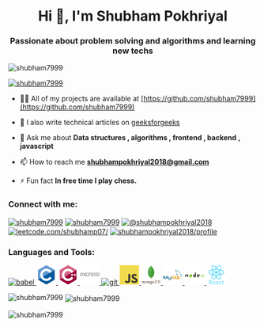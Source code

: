 <h1 align="center">Hi 👋, I'm Shubham Pokhriyal</h1>
<h3 align="center">Passionate about problem solving and algorithms and learning new techs</h3>

<p align="left"> <img src="https://komarev.com/ghpvc/?username=shubham7999&label=Profile%20views&color=0e75b6&style=flat" alt="shubham7999" /> </p>

<p align="left"> <a href="https://github.com/ryo-ma/github-profile-trophy"><img src="https://github-profile-trophy.vercel.app/?username=shubham7999" alt="shubham7999" /></a> </p>

- 👨‍💻 All of my projects are available at [https://github.com/shubham7999](https://github.com/shubham7999)

- 📝 I also write technical articles on [geeksforgeeks](geeksforgeeks)

- 💬 Ask me about **Data structures , algorithms , frontend , backend , javascript**

- 📫 How to reach me **shubhampokhriyal2018@gmail.com**

- ⚡ Fun fact **In free time I play chess.**

<h3 align="left">Connect with me:</h3>
<p align="left">
<a href="https://codepen.io/shubham7999" target="blank"><img align="center" src="https://raw.githubusercontent.com/rahuldkjain/github-profile-readme-generator/master/src/images/icons/Social/codepen.svg" alt="shubham7999" height="30" width="40" /></a>
<a href="https://codesandbox.com/shubham7999" target="blank"><img align="center" src="https://cdn.jsdelivr.net/npm/simple-icons@3.0.1/icons/codesandbox.svg" alt="shubham7999" height="30" width="40" /></a>
<a href="https://medium.com/@shubhampokhriyal2018" target="blank"><img align="center" src="https://raw.githubusercontent.com/rahuldkjain/github-profile-readme-generator/master/src/images/icons/Social/medium.svg" alt="@shubhampokhriyal2018" height="30" width="40" /></a>
<a href="https://www.leetcode.com/leetcode.com/shubhamp07/" target="blank"><img align="center" src="https://raw.githubusercontent.com/rahuldkjain/github-profile-readme-generator/master/src/images/icons/Social/leet-code.svg" alt="leetcode.com/shubhamp07/" height="30" width="40" /></a>
<a href="https://auth.geeksforgeeks.org/user/shubhampokhriyal2018/profile" target="blank"><img align="center" src="https://raw.githubusercontent.com/rahuldkjain/github-profile-readme-generator/master/src/images/icons/Social/geeks-for-geeks.svg" alt="shubhampokhriyal2018/profile" height="30" width="40" /></a>
</p>

<h3 align="left">Languages and Tools:</h3>
<p align="left"> <a href="https://babeljs.io/" target="_blank"> <img src="https://www.vectorlogo.zone/logos/babeljs/babeljs-icon.svg" alt="babel" width="40" height="40"/> </a> <a href="https://www.cprogramming.com/" target="_blank"> <img src="https://raw.githubusercontent.com/devicons/devicon/master/icons/c/c-original.svg" alt="c" width="40" height="40"/> </a> <a href="https://www.w3schools.com/cpp/" target="_blank"> <img src="https://raw.githubusercontent.com/devicons/devicon/master/icons/cplusplus/cplusplus-original.svg" alt="cplusplus" width="40" height="40"/> </a> <a href="https://expressjs.com" target="_blank"> <img src="https://raw.githubusercontent.com/devicons/devicon/master/icons/express/express-original-wordmark.svg" alt="express" width="40" height="40"/> </a> <a href="https://git-scm.com/" target="_blank"> <img src="https://www.vectorlogo.zone/logos/git-scm/git-scm-icon.svg" alt="git" width="40" height="40"/> </a> <a href="https://developer.mozilla.org/en-US/docs/Web/JavaScript" target="_blank"> <img src="https://raw.githubusercontent.com/devicons/devicon/master/icons/javascript/javascript-original.svg" alt="javascript" width="40" height="40"/> </a> <a href="https://www.mongodb.com/" target="_blank"> <img src="https://raw.githubusercontent.com/devicons/devicon/master/icons/mongodb/mongodb-original-wordmark.svg" alt="mongodb" width="40" height="40"/> </a> <a href="https://www.mysql.com/" target="_blank"> <img src="https://raw.githubusercontent.com/devicons/devicon/master/icons/mysql/mysql-original-wordmark.svg" alt="mysql" width="40" height="40"/> </a> <a href="https://nodejs.org" target="_blank"> <img src="https://raw.githubusercontent.com/devicons/devicon/master/icons/nodejs/nodejs-original-wordmark.svg" alt="nodejs" width="40" height="40"/> </a> <a href="https://reactjs.org/" target="_blank"> <img src="https://raw.githubusercontent.com/devicons/devicon/master/icons/react/react-original-wordmark.svg" alt="react" width="40" height="40"/> </a> </p>

<p><img align="left" src="https://github-readme-stats.vercel.app/api/top-langs?username=shubham7999&show_icons=true&locale=en&layout=compact" alt="shubham7999" /></p>

<p>&nbsp;<img align="center" src="https://github-readme-stats.vercel.app/api?username=shubham7999&show_icons=true&locale=en" alt="shubham7999" /></p>

<p><img align="center" src="https://github-readme-streak-stats.herokuapp.com/?user=shubham7999&" alt="shubham7999" /></p>



